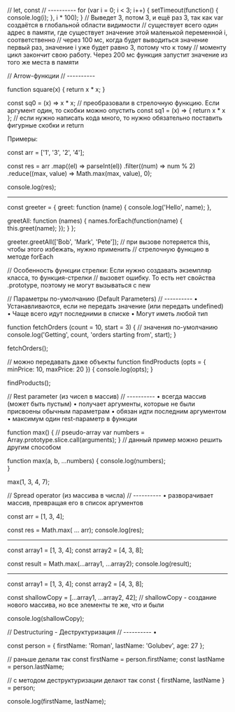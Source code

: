// let, const
// ----------
for (var i = 0; i < 3; i++) {
  setTimeout(function() {
	console.log(i);
  }, i * 100);
}
// Выведет 3, потом 3, и ещё раз 3, так как var создаётся в глобальной области видимости
// существует всего один адрес в памяти, где существует значение этой маленькой переменной i, соответственно
// через 100 мс, когда будет выводиться значение первый раз, значение i уже будет равно 3, потому что к тому
// моменту цикл закончит свою работу. Через 200 мс функция запустит значение из того же места в памяти

// Arrow-функции
// ----------

function square(x) {
  return x * x;
}

const sq0 = (x) => x * x; // преобразовали в стрелочную функцию. Если аргумент один, то скобки можно опустить
const sq1 = (x) => {
  return x * x
}; // если нужно написать кода много, то нужно обязательно поставить фигурные скобки и return

Примеры:

const arr = ['1', '3', '2', '4'];

const res = arr
  .map((el) => parseInt(el))
  .filter((num) => num % 2)
  .reduce((max, value) => Math.max(max, value), 0);
  
console.log(res);

---
const greeter = {
  greet: function (name) {
    console.log('Hello', name);
  },

  greetAll: function (names) {
    names.forEach(function(name) {
      this.greet(name);
    });
  }
};

greeter.greetAll(['Bob', 'Mark', 'Pete']);
// при вызове потеряется this, чтобы этого избежать, нужно применить
// стрелочную функцию в методе forEach

// Особенность функции стрелки: Если нужно создавать экземпляр класса, то функция-стрелки
// вызовет ошибку. То есть нет свойства .prototype, поэтому не могут вызываться с new

// Параметры по-умолчанию (Default Parameters)
// ----------
• Устанавливаются, если не передать значение (или передать undefined)
• Чаще всего идут последними в списке
• Могут иметь любой тип

function fetchOrders (count = 10, start = 3) { // значения по-умолчанию
  console.log('Getting', count, 'orders starting from', start);
}

fetchOrders();

// можно передавать даже объекты
function findProducts (opts = { minPrice: 10, maxPrice: 20 }) {
  console.log(opts);
}

findProducts();

// Rest parameter (из чисел в массив)
// ----------
• всегда массив (может быть пустым)
• получает аргументы, которые не были присвоены обычным параметрам
• обязан идти последним аргументом
• максимум один rest-параметр в функции

function max() {
  // pseudo-array
  var numbers = Array.prototype.slice.call(arguments);
}
// данный пример можно решить другим способом

function max(a, b, ...numbers) {
  console.log(numbers);  
}

max(1, 3, 4, 7);

// Spread operator (из массива в числа)
// ----------
• разворачивает массив, превращая его в список аргументов

const arr = [1, 3, 4];

const res = Math.max( ... arr);
console.log(res);

---
const array1 = [1, 3, 4];
const array2 = [4, 3, 8];

const result = Math.max(...array1, ...array2);
console.log(result);

---
const array1 = [1, 3, 4];
const array2 = [4, 3, 8];

const shallowCopy = [...array1, ...array2, 42];
// shallowCopy - создание нового массива, но все элементы те же, что и были

console.log(shallowCopy);

// Destructuring - Деструктуризация
// ----------
• 

const person = {
  firstName: 'Roman',
  lastName: 'Golubev',
  age: 27
};

// раньше делали так
const firstName = person.firstName;
const lastName = person.lastName;

// с методом деструктуризации делают так
const { firstName, lastName } = person;

console.log(firstName, lastName);


